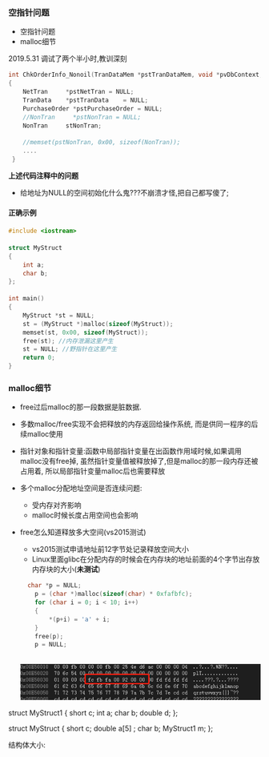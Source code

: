 ### 空指针问题



- 空指针问题
- malloc细节





2019.5.31 调试了两个半小时,教训深刻

```C++
int ChkOrderInfo_Nonoil(TranDataMem *pstTranDataMem, void *pvDbContext, ULONG *pulFlag)
{
    NetTran     *pstNetTran = NULL;
    TranData    *pstTranData    = NULL;
    PurchaseOrder *pstPurchaseOrder = NULL;
    //NonTran     *pstNonTran = NULL;
    NonTran     stNonTran;

    //memset(pstNonTran, 0x00, sizeof(NonTran));
    ....
 }
```

**上述代码注释中的问题**

- 给地址为NULL的空间初始化什么鬼???不崩溃才怪,把自己都写傻了;





#### 正确示例

```C++
#include <iostream>

struct MyStruct
{
    int a;
    char b;
};

int main()
{
    MyStruct *st = NULL;
    st = (MyStruct *)malloc(sizeof(MyStruct));
    memset(st, 0x00, sizeof(MyStruct));
    free(st); //内存泄漏这里产生
    st = NULL; //野指针在这里产生
    return 0;
}
```





### malloc细节

- free过后malloc的那一段数据是脏数据.

- 多数malloc/free实现不会把释放的内存返回给操作系统, 而是供同一程序的后续malloc使用

- 指针对象和指针变量:函数中局部指针变量在出函数作用域时候,如果调用malloc没有free掉, 虽然指针变量值被释放掉了,但是malloc的那一段内存还被占用着, 所以局部指针变量malloc后也需要释放

- 多个malloc分配地址空间是否连续问题:

  - 受内存对齐影响
  - malloc时候长度占用空间也会影响

- free怎么知道释放多大空间(vs2015测试)

  - vs2015测试申请地址前12字节处记录释放空间大小
  - Linux里面glibc在分配内存的时候会在内存块的地址前面的4个字节出存放内存块的大小(**未测试**)

  ```C++
  	char *p = NULL;
      p = (char *)malloc(sizeof(char) * 0xfafbfc);
      for (char i = 0; i < 10; i++)
      {
          *(p+i) = 'a' + i;
      }
      free(p);
      p = NULL;
     
  ```

  

  ![free函数如何获取释放空间大小](./free函数如何获取释放空间大小.png)



struct MyStruct1
{
    short c;
    int a;
    char b;
    double d;
};

struct MyStruct
{
    short c;
    double a[5] ;
    char b;
    MyStruct1 m;
};



结构体大小: